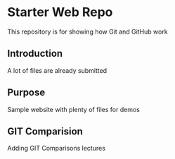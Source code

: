 # Starter Web Repo

This repository is for showing how Git and GitHub work
## Introduction
A lot of files are already submitted
## Purpose

Sample website with plenty of files for demos
## GIT Comparision
Adding GIT Comparisons lectures
